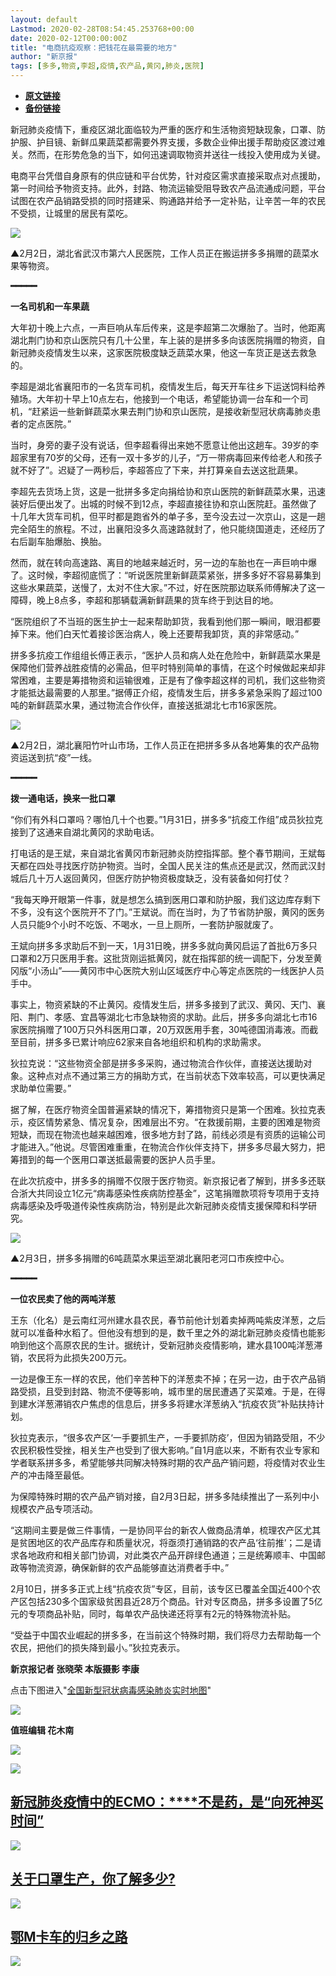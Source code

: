 ```yaml
---
layout: default
Lastmod: 2020-02-28T08:54:45.253768+00:00
date: 2020-02-12T00:00:00Z
title: "电商抗疫观察：把钱花在最需要的地方"
author: "新京报"
tags: [多多,物资,李超,疫情,农产品,黄冈,肺炎,医院]
---
```


* [**原文链接**](http://mp.weixin.qq.com/s?__biz=MzU2MzA2ODk3Nw==&mid=2247549455&idx=3&sn=9314a0ceeb2e8f8e54f56581c0355d26&chksm=fc5dab51cb2a22477dd70f081f339536a86a04a8cb37ce0bd2f77b62ba02f12bb5be27fcc3e3#rd)
* [**备份链接**](https://archive.ph/l8UwY)


新冠肺炎疫情下，重疫区湖北面临较为严重的医疗和生活物资短缺现象，口罩、防护服、护目镜、新鲜瓜果蔬菜都需要外界支援，多数企业伸出援手帮助疫区渡过难关。然而，在形势危急的当下，如何迅速调取物资并送往一线投入使用成为关键。  

电商平台凭借自身原有的供应链和平台优势，针对疫区需求直接采取点对点援助，第一时间给予物资支持。此外，封路、物流运输受阻导致农产品流通成问题，平台试图在农产品销路受损的同时搭建采、购通路并给予一定补贴，让辛苦一年的农民不受损，让城里的居民有菜吃。

![](/images/post/34269334394235ed2c2f62e08dfbf50c.jpg)

▲2月2日，湖北省武汉市第六人民医院，工作人员正在搬运拼多多捐赠的蔬菜水果等物资。

**━━━━━**  

**一名司机和一车果蔬**

大年初十晚上六点，一声巨响从车后传来，这是李超第二次爆胎了。当时，他距离湖北荆门协和京山医院只有几十公里，车上装的是拼多多向该医院捐赠的物资，自新冠肺炎疫情发生以来，这家医院极度缺乏蔬菜水果，他这一车货正是送去救急的。

李超是湖北省襄阳市的一名货车司机，疫情发生后，每天开车往乡下运送饲料给养殖场。大年初十早上10点左右，他接到一个电话，希望能协调一台车和一个司机，“赶紧运一些新鲜蔬菜水果去荆门协和京山医院，是接收新型冠状病毒肺炎患者的定点医院。”

当时，身旁的妻子没有说话，但李超看得出来她不愿意让他出这趟车。39岁的李超家里有70岁的父母，还有一双十多岁的儿子，“万一带病毒回来传给老人和孩子就不好了”。迟疑了一两秒后，李超答应了下来，并打算亲自去送这批蔬果。

李超先去货场上货，这是一批拼多多定向捐给协和京山医院的新鲜蔬菜水果，迅速装好后便出发了。出城的时候不到12点，李超直接往协和京山医院赶。虽然做了十几年大货车司机，但平时都是跑省外的单子多，至今没去过一次京山，这是一趟完全陌生的旅程。不过，出襄阳没多久高速路就封了，他只能绕国道走，还经历了右后副车胎爆胎、换胎。

然而，就在转向高速路、离目的地越来越近时，另一边的车胎也在一声巨响中爆了。这时候，李超彻底慌了：“听说医院里新鲜蔬菜紧张，拼多多好不容易募集到这些水果蔬菜，送慢了，太对不住大家。”不过，好在医院那边联系师傅解决了这一障碍，晚上8点多，李超和那辆载满新鲜蔬果的货车终于到达目的地。

“医院组织了不当班的医生护士一起来帮助卸货，我看到他们那一瞬间，眼泪都要掉下来。他们白天忙着接诊医治病人，晚上还要帮我卸货，真的非常感动。”

拼多多抗疫工作组组长傅正表示，“医护人员和病人处在危险中，新鲜蔬菜水果是保障他们营养战胜疫情的必需品，但平时特别简单的事情，在这个时候做起来却非常困难，主要是筹措物资和运输很难，正是有了像李超这样的司机，我们这些物资才能抵达最需要的人那里。”据傅正介绍，疫情发生后，拼多多紧急采购了超过100吨的新鲜蔬菜水果，通过物流合作伙伴，直接送抵湖北七市16家医院。

![](/images/post/4d72053f2a2b2f231f3ca9ed4ea1fa09.jpg)

▲2月2日，湖北襄阳竹叶山市场，工作人员正在把拼多多从各地筹集的农产品物资运送到抗“疫”一线。

**━━━━━**  

**拨一通电话，换来一批口罩**

“你们有外科口罩吗？哪怕几十个也要。”1月31日，拼多多“抗疫工作组”成员狄拉克接到了这通来自湖北黄冈的求助电话。

打电话的是王斌，来自湖北省黄冈市新冠肺炎防控指挥部。整个春节期间，王斌每天都在四处寻找医疗防护物资。当时，全国人民关注的焦点还是武汉，然而武汉封城后几十万人返回黄冈，但医疗防护物资极度缺乏，没有装备如何打仗？

“我每天睁开眼第一件事，就是想怎么搞到医用口罩和防护服，我们这边库存剩下不多，没有这个医院开不了门。”王斌说。而在当时，为了节省防护服，黄冈的医务人员只能9个小时不吃饭、不喝水，一旦上厕所，一套防护服就废了。

王斌向拼多多求助后不到一天，1月31日晚，拼多多就向黄冈启运了首批6万多只口罩和2万只医用手套。这批货刚运抵黄冈，就在指挥部的统一调配下，分发至黄冈版“小汤山”——黄冈市中心医院大别山区域医疗中心等定点医院的一线医护人员手中。

事实上，物资紧缺的不止黄冈。疫情发生后，拼多多接到了武汉、黄冈、天门、襄阳、荆门、孝感、宜昌等湖北七市急缺物资的求助。此后，拼多多向湖北七市16家医院捐赠了100万只外科医用口罩，20万双医用手套，30吨德国消毒液。而截至目前，拼多多已累计响应62家来自各地组织和机构的求助需求。

狄拉克说：“这些物资全部是拼多多采购，通过物流合作伙伴，直接送达援助对象。这种点对点不通过第三方的捐助方式，在当前状态下效率较高，可以更快满足求助单位需要。”

据了解，在医疗物资全国普遍紧缺的情况下，筹措物资只是第一个困难。狄拉克表示，疫区情势紧急、情况复杂，困难层出不穷。“在救援前期，主要的困难是物资短缺，而现在物流也越来越困难，很多地方封了路，前线必须是有资质的运输公司才能进入。”他说。尽管困难重重，在物流合作伙伴支持下，拼多多尽最大努力，把筹措到的每一个医用口罩送抵最需要的医护人员手里。

在此次抗疫中，拼多多的捐赠不仅限于医疗物资。新京报记者了解到，拼多多还联合浙大共同设立1亿元“病毒感染性疾病防控基金”，这笔捐赠款项将专项用于支持病毒感染及呼吸道传染性疾病防治，特别是此次新冠肺炎疫情支援保障和科学研究。

![](/images/post/7b7a3127ff10999e4890c0590c0c1e31.jpg)

▲2月3日，拼多多捐赠的6吨蔬菜水果运至湖北襄阳老河口市疾控中心。

**━━━━━**  

**一位农民卖了他的两吨洋葱**

王东（化名）是云南红河州建水县农民，春节前他计划着卖掉两吨紫皮洋葱，之后就可以准备种水稻了。但他没有想到的是，数千里之外的湖北新冠肺炎疫情也能影响到他这个高原农民的生计。据统计，受新冠肺炎疫情影响，建水县100吨洋葱滞销，农民将为此损失200万元。

一边是像王东一样的农民，他们辛苦种下的洋葱卖不掉；在另一边，由于农产品销路受损，且受到封路、物流不便等影响，城市里的居民遭遇了买菜难。于是，在得到建水洋葱滞销农户焦虑的信息后，拼多多将建水洋葱纳入“抗疫农货”补贴扶持计划。

狄拉克表示，“很多农产区‘一手要抓生产，一手要抓防疫’，但因为销路受阻，不少农民积极性受挫，相关生产也受到了很大影响。”自1月底以来，不断有农业专家和学者联系拼多多，希望能够共同解决特殊时期的农产品产销问题，将疫情对农业生产的冲击降至最低。

为保障特殊时期的农产品产销对接，自2月3日起，拼多多陆续推出了一系列中小规模农产品专项活动。

“这期间主要是做三件事情，一是协同平台的新农人做商品清单，梳理农产区尤其是贫困地区的农产品库存和质量状况，将亟须打通销路的农产品‘往前推’；二是请求各地政府和相关部门协调，对此类农产品开辟绿色通道；三是统筹顺丰、中国邮政等物流资源，确保新鲜的农产品能够直达消费者手中。”

2月10日，拼多多正式上线“抗疫农货”专区，目前，该专区已覆盖全国近400个农产区包括230多个国家级贫困县近28万个商品。针对专区商品，拼多多设置了5亿元的专项商品补贴，同时，每单农产品快递还将享有2元的特殊物流补贴。

“受益于中国农业崛起的拼多多，在当前这个特殊时期，我们将尽力去帮助每一个农民，把他们的损失降到最小。”狄拉克表示。

**新京报记者 张晓荣 本版摄影 李康**

点击下图进入"[全国新型冠状病毒感染肺炎实时地图](https://m.bjnews.com.cn/zhuanti/2020feiyan/)"

[![](/images/post/870fd10b640b94a8eea321e49c99781f.jpg)](https://m.bjnews.com.cn/zhuanti/2020feiyan/)

****值班编辑 花木南****  

[![](/images/post/09a36834030337336c8322173e65ce2d.jpg)](http://xjbapp.bjnews.com.cn/?qdid=1e)

[![](/images/post/94615a2f73a53d6d0fcc257283cee0b5.jpg)](http://mp.weixin.qq.com/s?__biz=MzU2MzA2ODk3Nw==&mid=2247549270&idx=1&sn=1aac76ebc56a6dc6d5c2bd04110d415b&chksm=fc5da808cb2a211e64952617fef9d8cd4ce50e25f7677f9d9301cb9ae82a53ff618c5e207b4f&scene=21#wechat_redirect)

[**新冠肺炎疫情中的ECMO：****不是药，是“向死神买时间”**](http://mp.weixin.qq.com/s?__biz=MzU2MzA2ODk3Nw==&mid=2247549270&idx=1&sn=1aac76ebc56a6dc6d5c2bd04110d415b&chksm=fc5da808cb2a211e64952617fef9d8cd4ce50e25f7677f9d9301cb9ae82a53ff618c5e207b4f&scene=21#wechat_redirect)
-----------------------------------------------------------------------------------------------------------------------------------------------------------------------------------------------------------------------------------------------------------

[![](/images/post/cc2a55b89c67ea9268ee22717de8c544.jpg)](http://mp.weixin.qq.com/s?__biz=MzU2MzA2ODk3Nw==&mid=2247548747&idx=1&sn=0bbdaa8246e7dbca72d4bab8bcd8098a&chksm=fc5d9615cb2a1f03ebad338d65d986f1217457e3b1c00c48041b10aaf22f45a5ec9792afea13&scene=21#wechat_redirect)

[**关于口罩生产，你了解多少?**](http://mp.weixin.qq.com/s?__biz=MzU2MzA2ODk3Nw==&mid=2247548747&idx=1&sn=0bbdaa8246e7dbca72d4bab8bcd8098a&chksm=fc5d9615cb2a1f03ebad338d65d986f1217457e3b1c00c48041b10aaf22f45a5ec9792afea13&scene=21#wechat_redirect)
------------------------------------------------------------------------------------------------------------------------------------------------------------------------------------------------------------------------------------------

[![](/images/post/b88c6f9583e4883dce2baf23ac47c70f.jpg)](http://mp.weixin.qq.com/s?__biz=MzU2MzA2ODk3Nw==&mid=2247548708&idx=1&sn=1fb234c7a90ee41a23228d2cbbf58f19&chksm=fc5d967acb2a1f6cdf7deceb3978dd3dddaeb0d450d17d7db0bb1d4e94016b1e323175ffbc21&scene=21#wechat_redirect)

[**鄂M卡车的归乡之路**](http://mp.weixin.qq.com/s?__biz=MzU2MzA2ODk3Nw==&mid=2247548708&idx=1&sn=1fb234c7a90ee41a23228d2cbbf58f19&chksm=fc5d967acb2a1f6cdf7deceb3978dd3dddaeb0d450d17d7db0bb1d4e94016b1e323175ffbc21&scene=21#wechat_redirect)
--------------------------------------------------------------------------------------------------------------------------------------------------------------------------------------------------------------------------------------

![](/images/post/4e8f42094a1a63e0330a20b461fc84d3.jpg)

